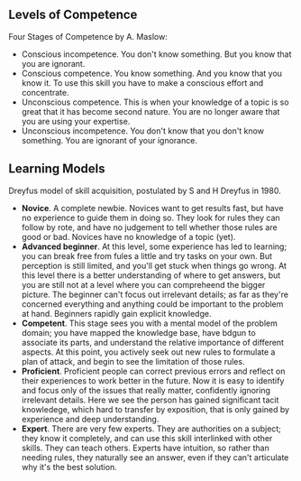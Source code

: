 ## Levels of Competence
Four Stages of Competence by A. Maslow:
- Conscious incompetence. You don't know something. But you know that you are ignorant. 
- Conscious competence. You know something. And you know that you know it. To use this skill you have to make a conscious effort and concentrate.
- Unconscious competence. This is when your knowledge of a topic is so great that it has become second nature. You are no longer aware that you are using your expertise.
- Unconscious incompetence. You don't know that you don't know something. You are ignorant of your ignorance.

## Learning Models
Dreyfus model of skill acquisition, postulated by S and H Dreyfus in 1980.
- **Novice**. A complete newbie. Novices want to get results fast, but have no experience to guide them in doing so. They look for rules they can follow by rote, and have no judgement to tell whether those rules are good or bad. Novices have no knowledge of a topic (yet).
- **Advanced beginner**. At this level, some experience has led to learning; you can break free from fules a little and try tasks on your own. But perception is still limited, and you'll get stuck when things go wrong. At this level there is a better understanding of where to get answers, but you are still not at a level where you can compreheend the bigger picture. The beginner can't focus out irrelevant details; as far as they're concerned everything and anything could be important to the problem at hand. Beginners rapidly gain explicit knowledge.
- **Competent**. This stage sees you with a mental model of the problem domain; you have mapped the knowledge base, have bdgun to associate its parts, and understand the relative importance of different aspects. At this point, you actively seek out new rules to formulate a plan of attack, and begin to see the limitation of those rules.
- **Proficient**. Proficient people can correct previous errors and reflect on their experiences to work better in the future. Now it is easy to identify and focus only of the issues that really matter, confidently ignoring irrelevant details. Here we see the person has gained significant tacit knowledege, which hard to transfer by exposition, that is only gained by experience and deep understanding.
- **Expert**. There are very few experts. They are authorities on a subject; they know it completely, and can use this skill interlinked with other skills. They can teach others. Experts have intuition, so rather than needing rules, they naturally see an answer, even if they can't articulate why it's the best solution.

